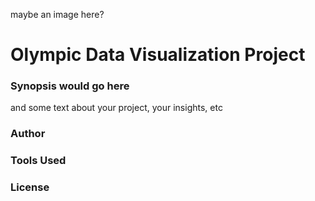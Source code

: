 maybe an image here?

# Olympic Data Visualization Project

### Synopsis would go here

and some text about your project, your insights, etc

### Author

### Tools Used

### License